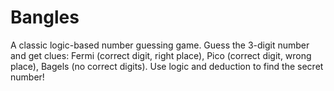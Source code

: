 # Bangles
A classic logic-based number guessing game. Guess the 3-digit number and get clues: Fermi (correct digit, right place), Pico (correct digit, wrong place), Bagels (no correct digits). Use logic and deduction to find the secret number!
